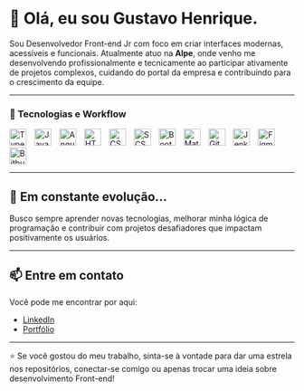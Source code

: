 # 👋 Olá, eu sou Gustavo Henrique.

Sou Desenvolvedor Front-end Jr com foco em criar interfaces modernas, acessíveis e funcionais. Atualmente atuo na **Alpe**, onde venho me desenvolvendo profissionalmente e tecnicamente ao participar ativamente de projetos complexos, cuidando do portal da empresa e contribuindo para o crescimento da equipe.

---

### 🧠 Tecnologias e Workflow

<p align="left">
<img src="https://cdn.jsdelivr.net/gh/devicons/devicon@latest/icons/typescript/typescript-original.svg" title="TypeScript" alt="TypeScript" width="30px" style="padding-right:10px;" />
<img src="https://cdn.jsdelivr.net/gh/devicons/devicon@latest/icons/javascript/javascript-original.svg" title="JavaScript" alt="JavaScript" width="30px" style="padding-right:10px;" />
<img src="https://cdn.jsdelivr.net/gh/devicons/devicon@latest/icons/angularjs/angularjs-original.svg" title="Angular" alt="Angular" width="30px" style="padding-right:10px;" />
<img src="https://cdn.jsdelivr.net/gh/devicons/devicon@latest/icons/html5/html5-original.svg" title="HTML5" alt="HTML" width="30px" style="padding-right:10px;" />
<img src="https://cdn.jsdelivr.net/gh/devicons/devicon@latest/icons/css3/css3-original.svg" title="CSS3" alt="CSS" width="30px" style="padding-right:10px;" />
<img src="https://cdn.jsdelivr.net/gh/devicons/devicon@latest/icons/sass/sass-original.svg" title="SCSS" alt="SCSS" width="30px" style="padding-right:10px;" />
<img src="https://cdn.jsdelivr.net/gh/devicons/devicon@latest/icons/bootstrap/bootstrap-original.svg" title="Bootstrap" alt="Bootstrap" width="30px" style="padding-right:10px;" />
<img src="https://cdn.jsdelivr.net/gh/devicons/devicon@latest/icons/materialui/materialui-original.svg" title="Material UI" alt="Material UI" width="30px" style="padding-right:10px;" />
<img src="https://cdn.jsdelivr.net/gh/devicons/devicon@latest/icons/git/git-original.svg" title="Git" alt="Git" width="30px" style="padding-right:10px;" />
<img src="https://cdn.jsdelivr.net/gh/devicons/devicon@latest/icons/jenkins/jenkins-original.svg" title="Jenkins" alt="Jenkins" width="30px" style="padding-right:10px;" />
<img src="https://cdn.jsdelivr.net/gh/devicons/devicon@latest/icons/figma/figma-original.svg" title="Figma" alt="Figma" width="30px" style="padding-right:10px;" />
<img src="https://cdn.jsdelivr.net/gh/devicons/devicon@latest/icons/bitbucket/bitbucket-original.svg" title="Bitbucket" alt="Bitbucket" width="30px" style="padding-right:10px;" />
</p>

---

## 🌱 Em constante evolução...

Busco sempre aprender novas tecnologias, melhorar minha lógica de programação e contribuir com projetos desafiadores que impactam positivamente os usuários.

---

## 📫 Entre em contato

Você pode me encontrar por aqui:

- [LinkedIn](https://www.linkedin.com/in/gustavo-henrique-885918199/)
- [Portfólio](https://gustavo-henrique1.github.io/portfolio-gustavo/)

---

⭐ Se você gostou do meu trabalho, sinta-se à vontade para dar uma estrela nos repositórios, conectar-se comigo ou apenas trocar uma ideia sobre desenvolvimento Front-end!

